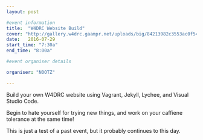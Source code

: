 ```yaml
---
layout: post

#event information
title:  "W4DRC Website Build"
cover: "http://gallery.w4drc.gaampr.net/uploads/big/84213982c3553ac0f54295e06efdf6f2.png"
date:   2016-07-29
start_time: "7:30a"
end_time: "8:00a"

#event organiser details

organiser: "N0OTZ"

---
```


Build your own W4DRC website using Vagrant, Jekyll, Lychee, and Visual Studio Code.

Begin to hate yourself for trying new things, and work on your caffiene tolerance at the same time!

This is just a test of a past event, but it probably continues to this day.